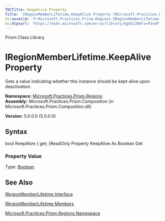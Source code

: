 ```yaml
---
TOCTitle: KeepAlive Property
Title: 'IRegionMemberLifetime.KeepAlive Property (Microsoft.Practices.Prism.Regions)'
ms:assetid: 'P:Microsoft.Practices.Prism.Regions.IRegionMemberLifetime.KeepAlive'
ms:mtpsurl: 'https://msdn.microsoft.com/en-us/library/Gg431340(v=PandP.50)'
---
```


Prism Class Library

IRegionMemberLifetime.KeepAlive Property
============================================

Gets a value indicating whether this instance should be kept-alive upon deactivation.

**Namespace:** [Microsoft.Practices.Prism.Regions](https://msdn.microsoft.com/n:microsoft.practices.prism.regions)
**Assembly:** Microsoft.Practices.Prism.Composition (in Microsoft.Practices.Prism.Composition.dll)

**Version:** 5.0.0.0 (5.0.0.0)

## Syntax


<span id="syntaxToggle"></span>bool KeepAlive { get; }ReadOnly Property KeepAlive As Boolean Get
### Property Value

Type: [Boolean](http://msdn2.microsoft.com/en-us/library/a28wyd50)

See Also
--------


[IRegionMemberLifetime Interface](https://msdn.microsoft.com/t:microsoft.practices.prism.regions.iregionmemberlifetime)

[IRegionMemberLifetime Members](https://msdn.microsoft.com/allmembers.t:microsoft.practices.prism.regions.iregionmemberlifetime)

[Microsoft.Practices.Prism.Regions Namespace](https://msdn.microsoft.com/n:microsoft.practices.prism.regions)
